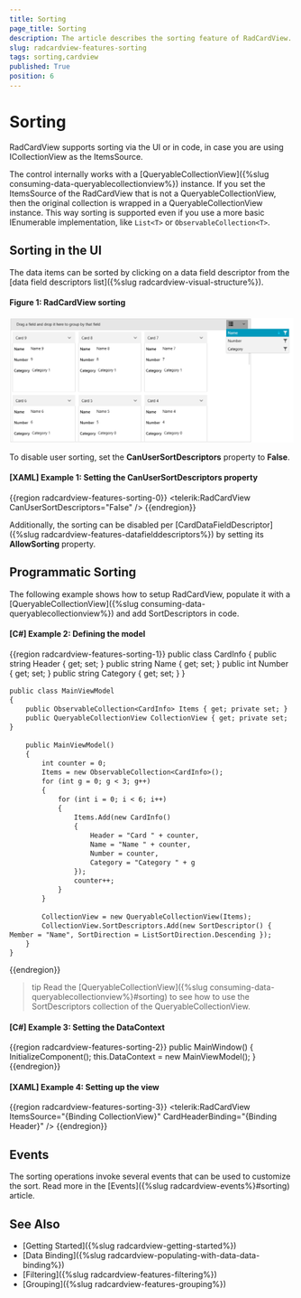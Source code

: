 ```yaml
---
title: Sorting
page_title: Sorting
description: The article describes the sorting feature of RadCardView.
slug: radcardview-features-sorting
tags: sorting,cardview
published: True
position: 6
---
```


# Sorting

RadCardView supports sorting via the UI or in code, in case you are using ICollectionView as the ItemsSource.

The control internally works with a [QueryableCollectionView]({%slug consuming-data-queryablecollectionview%}) instance. If you set the ItemsSource of the RadCardView that is not a QueryableCollectionView, then the original collection is wrapped in a QueryableCollectionView instance. This way sorting is supported even if you use a more basic IEnumerable implementation, like `List<T>` or `ObservableCollection<T>`.
 
## Sorting in the UI

The data items can be sorted by clicking on a data field descriptor from the [data field descriptors list]({%slug radcardview-visual-structure%}).

#### Figure 1: RadCardView sorting
![WPF RadCardView RadCardView sorting](images/radcardview-features-sorting-0.png)

To disable user sorting, set the __CanUserSortDescriptors__ property to __False__.

#### __[XAML] Example 1: Setting the CanUserSortDescriptors property__
{{region radcardview-features-sorting-0}}
	<telerik:RadCardView CanUserSortDescriptors="False" />
{{endregion}}

Additionally, the sorting can be disabled per [CardDataFieldDescriptor]({%slug radcardview-features-datafielddescriptors%}) by setting its __AllowSorting__ property.

## Programmatic Sorting

The following example shows how to setup RadCardView, populate it with a [QueryableCollectionView]({%slug consuming-data-queryablecollectionview%}) and add SortDescriptors in code.

#### __[C#] Example 2: Defining the model__
{{region radcardview-features-sorting-1}}
	public class CardInfo
    {
        public string Header { get; set; }
        public string Name { get; set; }
        public int Number { get; set; }
        public string Category { get; set; }
    }
	
	public class MainViewModel
    {
        public ObservableCollection<CardInfo> Items { get; private set; }
        public QueryableCollectionView CollectionView { get; private set; }

        public MainViewModel()
        {
            int counter = 0;
            Items = new ObservableCollection<CardInfo>();
            for (int g = 0; g < 3; g++)
            {
                for (int i = 0; i < 6; i++)
                {
                    Items.Add(new CardInfo()
                    {
                        Header = "Card " + counter,
                        Name = "Name " + counter,
                        Number = counter,
                        Category = "Category " + g
                    });
                    counter++;
                }
            }

            CollectionView = new QueryableCollectionView(Items);
            CollectionView.SortDescriptors.Add(new SortDescriptor() { Member = "Name", SortDirection = ListSortDirection.Descending });        
        }
    }
{{endregion}} 

>tip Read the [QueryableCollectionView]({%slug consuming-data-queryablecollectionview%}#sorting) to see how to use the SortDescriptors collection of the QueryableCollectionView.

#### __[C#] Example 3: Setting the DataContext__
{{region radcardview-features-sorting-2}}
	public MainWindow()
	{
		InitializeComponent();
		this.DataContext = new MainViewModel();
	}
{{endregion}}

#### __[XAML] Example 4: Setting up the view__
{{region radcardview-features-sorting-3}}
	<telerik:RadCardView ItemsSource="{Binding CollectionView}" CardHeaderBinding="{Binding Header}" />
{{endregion}}

## Events

The sorting operations invoke several events that can be used to customize the sort. Read more in the [Events]({%slug radcardview-events%}#sorting) article.

## See Also  
* [Getting Started]({%slug radcardview-getting-started%})
* [Data Binding]({%slug radcardview-populating-with-data-data-binding%})
* [Filtering]({%slug radcardview-features-filtering%})
* [Grouping]({%slug radcardview-features-grouping%})